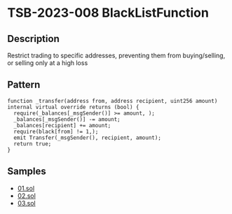 
# TSB-2023-008 BlackListFunction
## Description

Restrict trading to specific addresses, preventing them from buying/selling, or selling only at a high loss

## Pattern

```solidity
function _transfer(address from, address recipient, uint256 amount) internal virtual override returns (bool) {
  require(_balances[_msgSender()] >= amount, );
  _balances[_msgSender()] -= amount;
  _balances[recipient] += amount;
  require(black[from] != 1,);
  emit Transfer(_msgSender(), recipient, amount);
  return true;
}
```

## Samples
 
- [01.sol](https://github.com/cryptousersecurity/token-security-benchmark/blob/main/src/TSB-2023-008/samples/01.sol) 
- [02.sol](https://github.com/cryptousersecurity/token-security-benchmark/blob/main/src/TSB-2023-008/samples/02.sol) 
- [03.sol](https://github.com/cryptousersecurity/token-security-benchmark/blob/main/src/TSB-2023-008/samples/03.sol)
